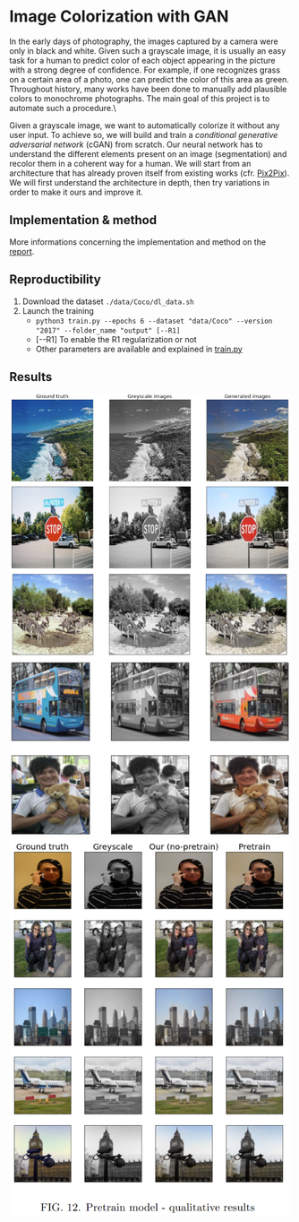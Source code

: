 # Image Colorization with GAN

In the early days of photography, the images captured by a camera were only in black and white. Given such a grayscale image, it is usually an easy task for a human to predict color of each object appearing in the picture with a strong degree of confidence. For example, if one recognizes grass on a certain area of a photo, one can predict the color of this area as green. Throughout history, many works have been done to manually add plausible colors to monochrome photographs. The main goal of this project is to automate such a procedure.\\

Given a grayscale image, we want to automatically colorize it without any user input. To achieve so, we will build and train a *conditional generative adversarial network* (cGAN) from scratch. Our neural network has to understand the different elements present on an image (segmentation) and recolor them in a coherent way for a human. We will start from an architecture that has already proven itself from existing works (cfr. [Pix2Pix](https://arxiv.org/pdf/1611.07004.pdf)). We will first understand the architecture in depth, then try variations in order to make it ours and  improve it. 

## Implementation & method

More informations concerning the implementation and method on the [report](report.pdf).


## Reproductibility

1. Download the dataset ```./data/Coco/dl_data.sh```
2. Launch the training 
   - ```python3 train.py --epochs 6 --dataset "data/Coco" --version "2017" --folder_name "output" [--R1]```
   - \[--R1\] To enable the R1 regularization or not
   - Other parameters are available and explained in [train.py](train.py)

## Results

<p align="center">
  <img src="https://github.com/Julien-Gustin/Image-Colorization/blob/main/figures/sky.png?raw=true" />
    <img src="https://github.com/Julien-Gustin/Image-Colorization/blob/main/figures/car.png?raw=true" />
      <img src="https://github.com/Julien-Gustin/Image-Colorization/blob/main/figures/pretrain.png?raw=true" />
</p>